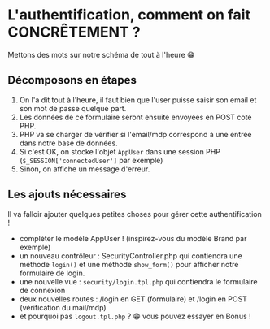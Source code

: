 # L'authentification, comment on fait CONCRÊTEMENT ?

Mettons des mots sur notre schéma de tout à l'heure :grin:

## Décomposons en étapes

1. On l'a dit tout à l'heure, il faut bien que l'user puisse saisir son email et son mot de passe quelque part.
2. Les données de ce formulaire seront ensuite envoyées en POST coté PHP.
3. PHP va se charger de vérifier si l'email/mdp correspond à une entrée dans notre base de données.
4. Si c'est OK, on stocke l'objet `AppUser` dans une session PHP (`$_SESSION['connectedUser']` par exemple)
5. Sinon, on affiche un message d'erreur.

## Les ajouts nécessaires

Il va falloir ajouter quelques petites choses pour gérer cette authentification !

- compléter le modèle AppUser ! (inspirez-vous du modèle Brand par exemple)
- un nouveau contrôleur : SecurityController.php qui contiendra une méthode `login()` et une méthode `show_form()` pour afficher notre formulaire de login.
- une nouvelle vue : `security/login.tpl.php` qui contiendra le formulaire de connexion
- deux nouvelles routes : /login en GET (formulaire) et /login en POST (vérification du mail/mdp)
- et pourquoi pas `logout.tpl.php` ? :grin: vous pouvez essayer en Bonus !
